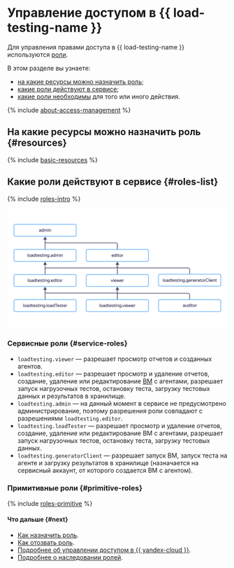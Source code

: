 # Управление доступом в {{ load-testing-name }}

Для управления правами доступа в {{ load-testing-name }} используются [роли](../../iam/concepts/access-control/roles.md).

В этом разделе вы узнаете:
* [на какие ресурсы можно назначить роль](#resources);
* [какие роли действуют в сервисе](#roles-list);
* [какие роли необходимы](#required-roles) для того или иного действия.

{% include [about-access-management](../../_includes/iam/about-access-management.md) %}

## На какие ресурсы можно назначить роль {#resources}

{% include [basic-resources](../../_includes/iam/basic-resources-for-access-control.md) %}

## Какие роли действуют в сервисе {#roles-list}

{% include [roles-intro](../../_includes/roles-intro.md) %}

![image](../../_assets/load-testing/service-roles-hierarchy.svg)

### Сервисные роли {#service-roles}

* `loadtesting.viewer` — разрешает просмотр отчетов и созданных агентов.
* `loadtesting.editor` — разрешает просмотр и удаление отчетов, создание, удаление или редактирование [ВМ](../../glossary/vm.md) с агентами, разрешает запуск нагрузочных тестов, остановку теста, загрузку тестовых данных и результатов в хранилище.
* `loadtesting.admin` — на данный момент в сервисе не предусмотрено администрирование, поэтому разрешения роли совпадают с разрешениями `loadtesting.editor`.
* `loadtesting.loadTester` — разрешает просмотр и удаление отчетов, создание, удаление или редактирование ВМ с агентами, разрешает запуск нагрузочных тестов, остановку теста, загрузку тестовых данных.
* `loadtesting.generatorClient` — разрешает запуск ВМ, запуск теста на агенте и загрузку результатов в хранилище (назначается на сервисный аккаунт, от которого создается ВМ с агентом).

### Примитивные роли {#primitive-roles}

{% include [roles-primitive](../../_includes/roles-primitive.md) %}

#### Что дальше {#next}

* [Как назначить роль](../../iam/operations/roles/grant.md).
* [Как отозвать роль](../../iam/operations/roles/revoke.md).
* [Подробнее об управлении доступом в {{ yandex-cloud }}](../../iam/concepts/access-control/index.md).
* [Подробнее о наследовании ролей](../../resource-manager/concepts/resources-hierarchy.md#access-rights-inheritance).
